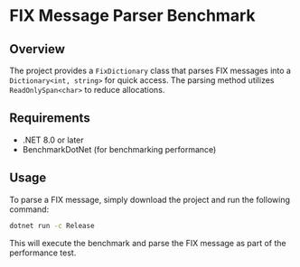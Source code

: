 # FIX Message Parser Benchmark

## Overview
The project provides a `FixDictionary` class that parses FIX messages into a `Dictionary<int, string>` for quick access. The parsing method utilizes `ReadOnlySpan<char>` to reduce allocations. 

## Requirements
- .NET 8.0 or later
- BenchmarkDotNet (for benchmarking performance)

## Usage
To parse a FIX message, simply download the project and run the following command:

```sh
dotnet run -c Release
```

This will execute the benchmark and parse the FIX message as part of the performance test.
